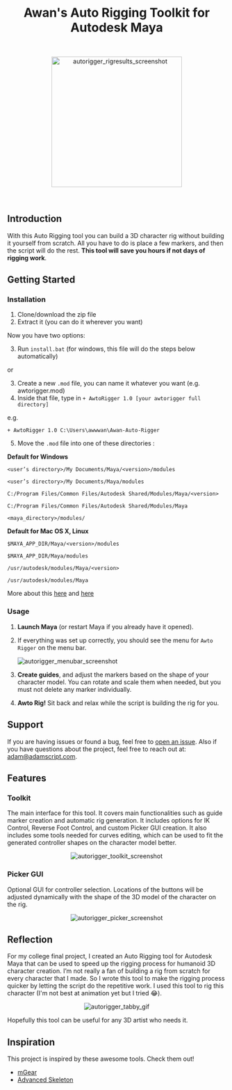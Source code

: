 <h1 align="center">
  Awan's Auto Rigging Toolkit for Autodesk Maya
</h1>
<br>
<p align="center">
  <img src="https://user-images.githubusercontent.com/69242299/183228839-b4356401-ebe6-4091-8059-513e7d92829c.png" alt="autorigger_rigresults_screenshot" width="300" />
</p>
<br>

## Introduction

With this Auto Rigging tool you can build a 3D character rig without building it yourself from scratch. All you have to do is place a few markers, and then the script will do the rest. **This tool will save you hours if not days of rigging work**.

## Getting Started
### Installation

1. Clone/download the zip file
2. Extract it (you can do it wherever you want)

Now you have two options:  

3. Run `install.bat` (for windows, this file will do the steps below automatically)

or

3. Create a new `.mod` file, you can name it whatever you want (e.g. awtorigger.mod)
4. Inside that file, type in `+ AwtoRigger 1.0 [your awtorigger full directory]`

e.g.

    + AwtoRigger 1.0 C:\Users\awwwan\Awan-Auto-Rigger

5. Move the `.mod` file into one of these directories :

**Default for Windows**
```
<user’s directory>/My Documents/Maya/<version>/modules

<user’s directory>/My Documents/Maya/modules

C:/Program Files/Common Files/Autodesk Shared/Modules/Maya/<version>

C:/Program Files/Common Files/Autodesk Shared/Modules/Maya

<maya_directory>/modules/
```

**Default for Mac OS X, Linux**
```
$MAYA_APP_DIR/Maya/<version>/modules

$MAYA_APP_DIR/Maya/modules

/usr/autodesk/modules/Maya/<version>

/usr/autodesk/modules/Maya
```

More about this [here](https://knowledge.autodesk.com/support/maya/learn-explore/caas/CloudHelp/cloudhelp/2020/ENU/Maya-EnvVar/files/GUID-228CCA33-4AFE-4380-8C3D-18D23F7EAC72-htm.html) and [here](https://help.autodesk.com/view/MAYAUL/2016/ENU/?guid=__files_GUID_CB76E356_753B_4837_8C5B_3296C14872CA_htm)  

### Usage

1. **Launch Maya** (or restart Maya if you already have it opened). 
2. If everything was set up correctly, you should see the menu for `Awto Rigger` on the menu bar.

    ![autorigger_menubar_screenshot](https://user-images.githubusercontent.com/69242299/183229169-44e8b5b9-d19e-4ce0-95ec-add8001e248e.png)

3. **Create guides**, and adjust the markers based on the shape of your character model. You can rotate and scale them when needed, but you must not delete any marker individually.
4. **Awto Rig!** Sit back and relax while the script is building the rig for you.

## Support
If you are having issues or found a bug, feel free to [open an issue](https://github.com/adamscript/Auto-Rigger/issues). Also if you have questions about the project, feel free to reach out at: <adam@adamscript.com>.

## Features
### Toolkit
The main interface for this tool. It covers main functionalities such as guide marker creation and automatic rig generation. It includes options for IK Control, Reverse Foot Control, and custom Picker GUI creation. It also includes some tools needed for curves editing, which can be used to fit the generated controller shapes on the character model better.

<p align="center">
  <img src="https://user-images.githubusercontent.com/69242299/183229012-c50692e3-8f74-4ec6-9436-b7e7e8350502.png" alt="autorigger_toolkit_screenshot" />
</p>

### Picker GUI
Optional GUI for controller selection. Locations of the buttons will be adjusted dynamically with the shape of the 3D model of the character on the rig.

<p align="center">
  <img src="https://user-images.githubusercontent.com/69242299/183229016-7a32fdc0-a975-4730-b97c-96ff5eb6dc30.png" alt="autorigger_picker_screenshot" />
</p>

## Reflection
For my college final project, I created an Auto Rigging tool for Autodesk Maya that can be used to speed up the rigging process for humanoid 3D character creation. I’m not really a fan of building a rig from scratch for every character that I made. So I wrote this tool to make the rigging process quicker by letting the script do the repetitive work. I used this tool to rig this character (I'm not best at animation yet but I tried 😂).

<p align="center">
  <img src="https://user-images.githubusercontent.com/69242299/183229338-b34c9975-1c10-4e14-9371-279bad78b995.gif" alt="autorigger_tabby_gif" />
</p>

Hopefully this tool can be useful for any 3D artist who needs it.

## Inspiration
This project is inspired by these awesome tools. Check them out!
- [mGear](http://www.mgear-framework.com/)
- [Advanced Skeleton](https://www.animationstudios.com.au/advanced-skeleton)
